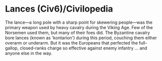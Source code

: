 # Lances (Civ6)/Civilopedia

The lance—a long pole with a sharp point for skewering people—was the primary weapon used by heavy cavalry during the Viking Age. Few of the Norsemen used them, but many of their foes did. The Byzantine cavalry bore lances (known as 'kontarion') during this period, couching them either overarm or underarm. But it was the Europeans that perfected the full-gallop, closed-ranks charge so effective against enemy infantry ... and anyone else in the way.